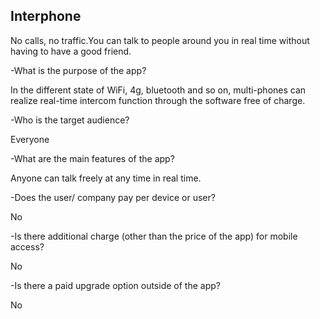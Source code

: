 ## Interphone
No calls, no traffic.You can talk to people around you in real time without having to have a good friend.

-What is the purpose of the app?

In the different state of WiFi, 4g, bluetooth and so on, multi-phones can realize real-time intercom function through the software free of charge.

-Who is the target audience?

Everyone

-What are the main features of the app?

Anyone can talk freely at any time in real time.

-Does the user/ company pay per device or user? 

No

-Is there additional charge (other than the price of the app) for mobile access? 

No

-Is there a paid upgrade option outside of the app?

No
